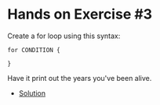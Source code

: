 # Hands on Exercise #3
   
   Create a for loop using this syntax:

    for CONDITION {
        
    }  

Have it print out the years you've been alive.  
    
   * [Solution](main.go)